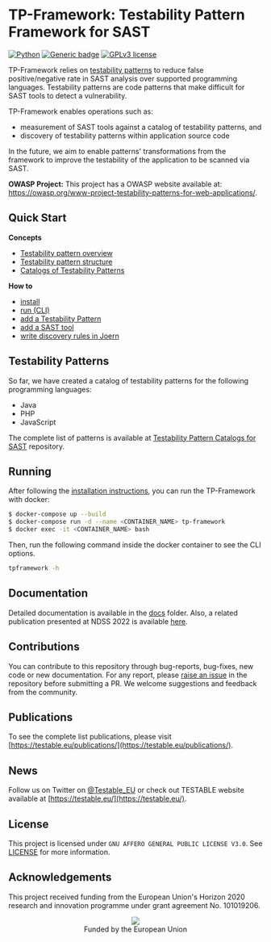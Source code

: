 # TP-Framework: Testability Pattern Framework for SAST
[![Python](https://img.shields.io/badge/python-3.10-blue.svg)](https://www.python.org/download/releases/3.10/) [![Generic badge](https://img.shields.io/badge/dockerized-yes-<COLOR>.svg)](https://shields.io/) [![GPLv3 license](https://img.shields.io/badge/License-GPLv3-blue.svg)](http://perso.crans.org/besson/LICENSE.html)

TP-Framework relies on [testability patterns](https://github.com/testable-eu/sast-testability-patterns) to reduce false positive/negative rate in SAST analysis over supported programming languages. Testability patterns are code patterns that make difficult for SAST tools to detect a vulnerability.

TP-Framework enables operations such as:
- measurement of SAST tools against a catalog of testability patterns, and 
- discovery of testability patterns within application source code 

In the future, we aim to enable patterns' transformations from the framework to improve the testability of the application to be scanned via SAST.   

**OWASP Project:** This project has a OWASP website available at: https://owasp.org/www-project-testability-patterns-for-web-applications/.


## Quick Start

__Concepts__
- [Testability pattern overview](./docs/Testability-Patterns.md) 
- [Testability pattern structure](./docs/Testability-patterns-structure.md)
- [Catalogs of Testability Patterns](https://github.com/testable-eu/sast-testability-patterns/blob/master/README.md)

__How to__
- [install](./docs/How-to-install.md)
- [run (CLI)](./docs/How-to-run-CLI-Usage.md)
- [add a Testability Pattern](./docs/How-to-add-a-Testability-Pattern.md)
- [add a SAST tool](./docs/How-to-add-a-SAST-tool.md)
- [write discovery rules in Joern](./docs/How-to-write-discovery-rules-in-Joern.md)

## Testability Patterns

So far, we have created a catalog of testability patterns for the following programming languages:

- Java
- PHP
- JavaScript

The complete list of patterns is available at [Testability Pattern Catalogs for SAST](https://github.com/testable-eu/sast-testability-patterns) repository.


## Running

After following the [installation instructions](https://github.com/testable-eu/sast-tp-framework/blob/master/docs/How-to-install.md), you can run the TP-Framework with docker:

```bash
$ docker-compose up --build
$ docker-compose run -d --name <CONTAINER_NAME> tp-framework
$ docker exec -it <CONTAINER_NAME> bash
```

Then, run the following command inside the docker container to see the CLI options.

```bash
tpframework -h
```

## Documentation

Detailed documentation is available in the [docs](./docs/README.md) folder. Also, a related publication presented at NDSS 2022 is available [here](https://www.ndss-symposium.org/wp-content/uploads/2022-150-paper.pdf).


## Contributions

You can contribute to this repository through bug-reports, bug-fixes, new code or new documentation. For any report, please [raise an issue](https://github.com/testable-eu/sast-tp-framework/issues/new) in the repository before submitting a PR. We welcome suggestions and feedback from the community.


## Publications

To see the complete list publications, please visit [https://testable.eu/publications/](https://testable.eu/publications/).


## News

Follow us on Twitter on [@Testable_EU](https://twitter.com/Testable_EU) or check out TESTABLE website available at [https://testable.eu/](https://testable.eu/).


## License

This project is licensed under `GNU AFFERO GENERAL PUBLIC LICENSE V3.0`. See [LICENSE](LICENSE) for more information.

## Acknowledgements

This project received funding from the European Union's Horizon 2020 research and innovation programme under grant agreement No. 101019206.

<p align="center">
  <img src="https://testable.eu/img/eu_flag.png"><br>
  Funded by the European Union
</p>
